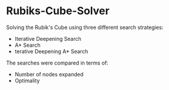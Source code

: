 # Rubiks-Cube-Solver

Solving the Rubik's Cube using three different search strategies:

* Iterative Deepening Search
* A* Search
* terative Deepening A* Search

The searches were compared in terms of:

* Number of nodes expanded
* Optimality

